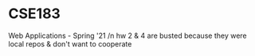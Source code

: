 # CSE183
Web Applications - Spring '21 /n
hw 2 & 4 are busted because they were local repos & don't want to cooperate
